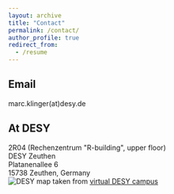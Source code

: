 ```yaml
---
layout: archive
title: "Contact"
permalink: /contact/
author_profile: true
redirect_from:
  - /resume
---
```


## Email
marc.klinger(at)desy.de

## At DESY
2R04 (Rechenzentrum "R-building", upper floor)<br>
DESY Zeuthen<br>
Platanenallee 6<br>
15738 Zeuthen, Germany<br>
![DESY map](https://maklinger.github.io/files/DESYmaps/ZeuthenCampus.png)
taken from [virtual DESY campus](https://campus.desy.de/en/map/13087.4_4)